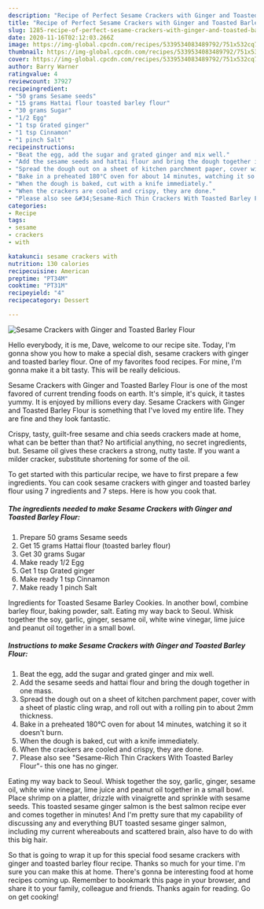 ```yaml
---
description: "Recipe of Perfect Sesame Crackers with Ginger and Toasted Barley Flour"
title: "Recipe of Perfect Sesame Crackers with Ginger and Toasted Barley Flour"
slug: 1285-recipe-of-perfect-sesame-crackers-with-ginger-and-toasted-barley-flour
date: 2020-11-16T02:12:03.266Z
image: https://img-global.cpcdn.com/recipes/5339534083489792/751x532cq70/sesame-crackers-with-ginger-and-toasted-barley-flour-recipe-main-photo.jpg
thumbnail: https://img-global.cpcdn.com/recipes/5339534083489792/751x532cq70/sesame-crackers-with-ginger-and-toasted-barley-flour-recipe-main-photo.jpg
cover: https://img-global.cpcdn.com/recipes/5339534083489792/751x532cq70/sesame-crackers-with-ginger-and-toasted-barley-flour-recipe-main-photo.jpg
author: Barry Warner
ratingvalue: 4
reviewcount: 37927
recipeingredient:
- "50 grams Sesame seeds"
- "15 grams Hattai flour toasted barley flour"
- "30 grams Sugar"
- "1/2 Egg"
- "1 tsp Grated ginger"
- "1 tsp Cinnamon"
- "1 pinch Salt"
recipeinstructions:
- "Beat the egg, add the sugar and grated ginger and mix well."
- "Add the sesame seeds and hattai flour and bring the dough together in one mass."
- "Spread the dough out on a sheet of kitchen parchment paper, cover with a sheet of plastic cling wrap, and roll out with a rolling pin to about 2mm thickness."
- "Bake in a preheated 180°C oven for about 14 minutes, watching it so it doesn&#39;t burn."
- "When the dough is baked, cut with a knife immediately."
- "When the crackers are cooled and crispy, they are done."
- "Please also see &#34;Sesame-Rich Thin Crackers With Toasted Barley Flour&#34;- this one has no ginger."
categories:
- Recipe
tags:
- sesame
- crackers
- with

katakunci: sesame crackers with 
nutrition: 130 calories
recipecuisine: American
preptime: "PT34M"
cooktime: "PT31M"
recipeyield: "4"
recipecategory: Dessert

---
```



![Sesame Crackers with Ginger and Toasted Barley Flour](https://img-global.cpcdn.com/recipes/5339534083489792/751x532cq70/sesame-crackers-with-ginger-and-toasted-barley-flour-recipe-main-photo.jpg)

Hello everybody, it is me, Dave, welcome to our recipe site. Today, I'm gonna show you how to make a special dish, sesame crackers with ginger and toasted barley flour. One of my favorites food recipes. For mine, I'm gonna make it a bit tasty. This will be really delicious.

Sesame Crackers with Ginger and Toasted Barley Flour is one of the most favored of current trending foods on earth. It's simple, it's quick, it tastes yummy. It is enjoyed by millions every day. Sesame Crackers with Ginger and Toasted Barley Flour is something that I've loved my entire life. They are fine and they look fantastic.

Crispy, tasty, guilt-free sesame and chia seeds crackers made at home, what can be better than that? No artificial anything, no secret ingredients, but. Sesame oil gives these crackers a strong, nutty taste. If you want a milder cracker, substitute shortening for some of the oil.


To get started with this particular recipe, we have to first prepare a few ingredients. You can cook sesame crackers with ginger and toasted barley flour using 7 ingredients and 7 steps. Here is how you cook that.

<!--inarticleads1-->

##### The ingredients needed to make Sesame Crackers with Ginger and Toasted Barley Flour:

1. Prepare 50 grams Sesame seeds
1. Get 15 grams Hattai flour (toasted barley flour)
1. Get 30 grams Sugar
1. Make ready 1/2 Egg
1. Get 1 tsp Grated ginger
1. Make ready 1 tsp Cinnamon
1. Make ready 1 pinch Salt


Ingredients for Toasted Sesame Barley Cookies. In another bowl, combine barley flour, baking powder, salt. Eating my way back to Seoul. Whisk together the soy, garlic, ginger, sesame oil, white wine vinegar, lime juice and peanut oil together in a small bowl. 

<!--inarticleads2-->

##### Instructions to make Sesame Crackers with Ginger and Toasted Barley Flour:

1. Beat the egg, add the sugar and grated ginger and mix well.
1. Add the sesame seeds and hattai flour and bring the dough together in one mass.
1. Spread the dough out on a sheet of kitchen parchment paper, cover with a sheet of plastic cling wrap, and roll out with a rolling pin to about 2mm thickness.
1. Bake in a preheated 180°C oven for about 14 minutes, watching it so it doesn&#39;t burn.
1. When the dough is baked, cut with a knife immediately.
1. When the crackers are cooled and crispy, they are done.
1. Please also see &#34;Sesame-Rich Thin Crackers With Toasted Barley Flour&#34;- this one has no ginger.


Eating my way back to Seoul. Whisk together the soy, garlic, ginger, sesame oil, white wine vinegar, lime juice and peanut oil together in a small bowl. Place shrimp on a platter, drizzle with vinaigrette and sprinkle with sesame seeds. This toasted sesame ginger salmon is the best salmon recipe ever and comes together in minutes! And I&#39;m pretty sure that my capability of discussing any and everything BUT toasted sesame ginger salmon, including my current whereabouts and scattered brain, also have to do with this big hair. 

So that is going to wrap it up for this special food sesame crackers with ginger and toasted barley flour recipe. Thanks so much for your time. I'm sure you can make this at home. There's gonna be interesting food at home recipes coming up. Remember to bookmark this page in your browser, and share it to your family, colleague and friends. Thanks again for reading. Go on get cooking!
